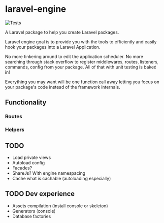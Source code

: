 # laravel-engine

![Tests](https://github.com/paulhenri-l/laravel-engine/workflows/Tests/badge.svg)

A Laravel package to help you create Laravel packages.

Laravel engine goal is to provide you with the tools to efficiently and easily
hook your packages into a Laravel Application.

No more tinkering around to edit the application scheduler. No more searching
through stack overflow to register middlewares, routes, listeners, commands,
config from your package. All of that with unit testing is baked in!

Everything you may want will be one function call away letting you focus on your
package's code instead of the framework internals.

## Functionality

### Routes
### Helpers

## TODO

- Load private views
- Autoload config
- Facades?
- ShareJs? With engine namespacing
- Cache what is cachable (autoloading especially)

## TODO Dev experience

- Assets compilation (install console or skeleton)
- Generators (console)
- Database factories
